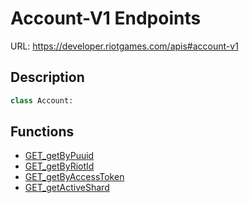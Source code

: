 # Account-V1 Endpoints
URL: https://developer.riotgames.com/apis#account-v1

## Description
```py
class Account:
```
## Functions
- [GET_getByPuuid](https://github.com/Jet612/valaw/tree/main/docs/endpoints/Account-V1/GET_getByPuuid.md)
- [GET_getByRiotId](https://github.com/Jet612/valaw/tree/main/docs/endpoints/Account-V1/GET_getByRiotId.md)
- [GET_getByAccessToken](https://github.com/Jet612/valaw/tree/main/docs/endpoints/Account-V1/GET_getByAccessToken.md)
- [GET_getActiveShard](https://github.com/Jet612/valaw/tree/main/docs/endpoints/Account-V1/GET_getActiveShard.md)